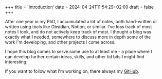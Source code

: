 +++
title = 'Introduction'
date = 2024-04-24T11:54:29+02:00
draft = false
+++

After one year in my PhD, I accumulated a lot of notes, both hand-written or written using tools like Obsidian, Notion, or similar. I've loss track of most notes I took, and do not actively keep track of most. I thought a blog was exactly what I needed, somewhere to discuss more in depth some of the work I'm developing, and other projects I come across.

I hope this blog comes to serve some use to at least me - a place where I can develop further certain ideas, skills, and other tid bits I might find interesting.

If you want to follow what I'm working on, there always my [GitHub](https://github.com/QuietSwami).

